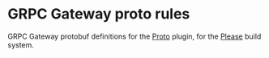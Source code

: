 # GRPC Gateway proto rules
GRPC Gateway protobuf definitions for the [Proto](https://github.com/please-build/proto-rules) plugin, for the 
[Please](https://please.build) build system.
